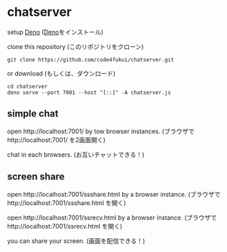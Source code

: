 # chatserver

setup [Deno](https://deno.land/) ([Deno](https://deno.land/)をインストール)

clone this repository (このリポジトリをクローン)
```
git clone https://github.com/code4fukui/chatserver.git
```
or download (もしくは、ダウンロード)

```
cd chatserver
deno serve --port 7001 --host "[::]" -A chatserver.js
```

## simple chat

open http://localhost:7001/ by tow browser instances. (ブラウザで http://localhost:7001/ を2画面開く)

chat in each browsers. (お互いチャットできる！)


## screen share

open http://localhost:7001/ssshare.html by a browser instance. (ブラウザで http://localhost:7001/ssshare.html を開く)

open http://localhost:7001/ssrecv.html by a browser instance. (ブラウザで http://localhost:7001/ssrecv.html を開く)

you can share your screen. (画面を配信できる！)
